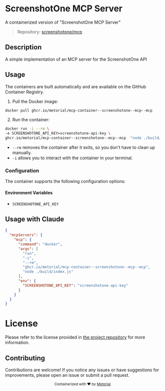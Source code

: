 
# ScreenshotOne MCP Server

A containerized version of "ScreenshotOne MCP Server"

> Repository: [screenshotone/mcp](https://github.com/screenshotone/mcp)

## Description

A simple implementation of an MCP server for the ScreenshotOne API


## Usage

The containers are built automatically and are available on the GitHub Container Registry.

1. Pull the Docker image:

```bash
docker pull ghcr.io/metorial/mcp-container--screenshotone--mcp--mcp
```

2. Run the container:

```bash
docker run -i --rm \ 
-e SCREENSHOTONE_API_KEY=screenshotone-api-key \
ghcr.io/metorial/mcp-container--screenshotone--mcp--mcp  "node ./build/index.js"
```

- `--rm` removes the container after it exits, so you don't have to clean up manually.
- `-i` allows you to interact with the container in your terminal.



### Configuration

The container supports the following configuration options:




#### Environment Variables

- `SCREENSHOTONE_API_KEY`




## Usage with Claude

```json
{
  "mcpServers": {
    "mcp": {
      "command": "docker",
      "args": [
        "run",
        "-i",
        "--rm",
        "ghcr.io/metorial/mcp-container--screenshotone--mcp--mcp",
        "node ./build/index.js"
      ],
      "env": {
        "SCREENSHOTONE_API_KEY": "screenshotone-api-key"
      }
    }
  }
}
```

# License

Please refer to the license provided in [the project repository](https://github.com/screenshotone/mcp) for more information.

## Contributing

Contributions are welcome! If you notice any issues or have suggestions for improvements, please open an issue or submit a pull request.

<div align="center">
  <sub>Containerized with ❤️ by <a href="https://metorial.com">Metorial</a></sub>
</div>
  